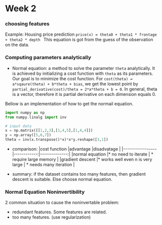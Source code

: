 # Week 2

### choosing features

Example: Housing price prediction
`price(x) = theta0 + theta1 * frontage + theta2 * depth `
This equation is got from the guess of the observation on the data. 


### Computing parameters analytically

- Normal equation: a method to solve the parameter `theta` analytically. It is achieved by initializing a cost function with `theta` as its parameters. Our goal is to minimize the cost function. For `cost(theta) = a*sqaure(theta) + b*theta + bias`, we get the lowest point by `partial_derivative(cost)/theta = 2*a*theta + b = 0`. In general, theta is a vector, therefore it is partial derivative on each dimension equals 0. 

Bellow is an implementation of how to get the normail equation.

```python 
import numpy as np
from numpy.linalg import inv

# input data
x = np.matrix([[1,2,3],[1,4,5],[1,4,4]])
y = np.array([5,6,7])
theta = inv(x.transpose()*x)*x*y.reshape([3,1])
```

- comparison:
|cost function    |advantage    |disadvatage    |
|-----------------|------------:|--------------:|
|normal equation  |* no need to iterate   | * require large memory |
|gradient descent |* works well even n is very large | * needs many iteration |

- summary: if the dataset contains too many features, then gradient descent is suitable. Else choose normal equation. 

### Normal Equation Noninvertibility
2 common situation to cause the noninvertable problem:
- redundant features. Some features are related.
- too many features. (use regularization)


